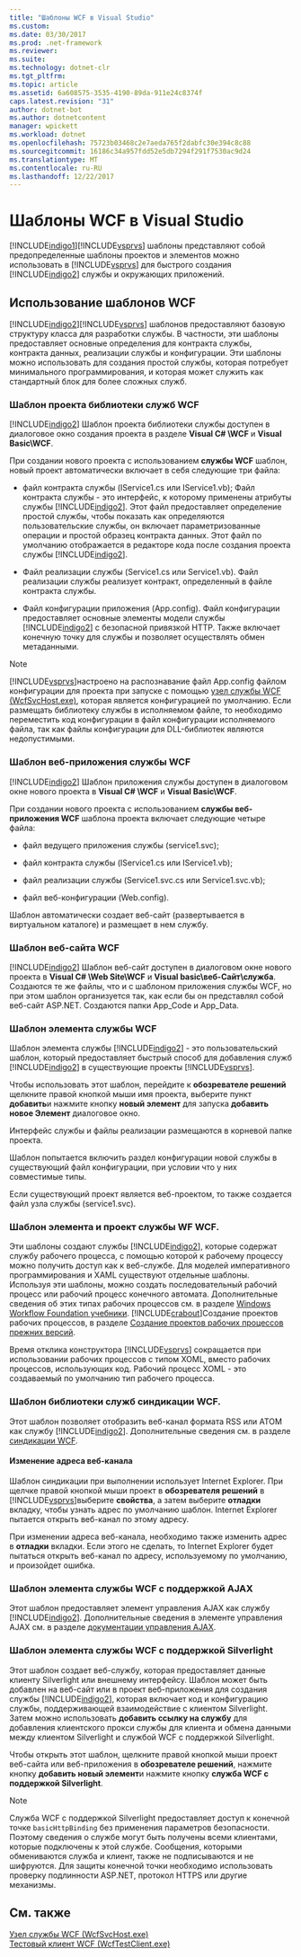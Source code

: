 ```yaml
---
title: "Шаблоны WCF в Visual Studio"
ms.custom: 
ms.date: 03/30/2017
ms.prod: .net-framework
ms.reviewer: 
ms.suite: 
ms.technology: dotnet-clr
ms.tgt_pltfrm: 
ms.topic: article
ms.assetid: 6a608575-3535-4190-89da-911e24c8374f
caps.latest.revision: "31"
author: dotnet-bot
ms.author: dotnetcontent
manager: wpickett
ms.workload: dotnet
ms.openlocfilehash: 75723b03468c2e7aeda765f2dabfc30e394c8c88
ms.sourcegitcommit: 16186c34a957fdd52e5db7294f291f7530ac9d24
ms.translationtype: MT
ms.contentlocale: ru-RU
ms.lasthandoff: 12/22/2017
---
```

# <a name="wcf-visual-studio-templates"></a>Шаблоны WCF в Visual Studio
[!INCLUDE[indigo1](../../../includes/indigo1-md.md)][!INCLUDE[vsprvs](../../../includes/vsprvs-md.md)] шаблоны представляют собой предопределенные шаблоны проектов и элементов можно использовать в [!INCLUDE[vsprvs](../../../includes/vsprvs-md.md)] для быстрого создания [!INCLUDE[indigo2](../../../includes/indigo2-md.md)] службы и окружающих приложений.  
  
## <a name="using-the-wcf-templates"></a>Использование шаблонов WCF  
 [!INCLUDE[indigo2](../../../includes/indigo2-md.md)][!INCLUDE[vsprvs](../../../includes/vsprvs-md.md)] шаблонов предоставляют базовую структуру класса для разработки службы. В частности, эти шаблоны предоставляет основные определения для контракта службы, контракта данных, реализации службы и конфигурации. Эти шаблоны можно использовать для создания простой службы, которая потребует минимального программирования, и которая может служить как стандартный блок для более сложных служб.  
  
### <a name="wcf-service-library-project-template"></a>Шаблон проекта библиотеки служб WCF  
 [!INCLUDE[indigo2](../../../includes/indigo2-md.md)] Шаблон проекта библиотеки службы доступен в диалоговое окно создания проекта в разделе **Visual C# \WCF** и **Visual Basic\WCF**.  
  
 При создании нового проекта с использованием **службы WCF** шаблон, новый проект автоматически включает в себя следующие три файла:  
  
-   файл контракта службы (IService1.cs или IService1.vb); Файл контракта службы - это интерфейс, к которому применены атрибуты службы [!INCLUDE[indigo2](../../../includes/indigo2-md.md)]. Этот файл предоставляет определение простой службы, чтобы показать как определяются пользовательские службы, он включает параметризованные операции и простой образец контракта данных. Этот файл по умолчанию отображается в редакторе кода после создания проекта службы [!INCLUDE[indigo2](../../../includes/indigo2-md.md)].  
  
-   Файл реализации службы (Service1.cs или Service1.vb). Файл реализации службы реализует контракт, определенный в файле контракта службы.  
  
-   Файл конфигурации приложения (App.config). Файл конфигурации предоставляет основные элементы модели службы [!INCLUDE[indigo2](../../../includes/indigo2-md.md)] с безопасной привязкой HTTP. Также включает конечную точку для службы и позволяет осуществлять обмен метаданными.  
  
> [!NOTE]
>  [!INCLUDE[vsprvs](../../../includes/vsprvs-md.md)]настроено на распознавание файл App.config файлом конфигурации для проекта при запуске с помощью [узел службы WCF (WcfSvcHost.exe)](../../../docs/framework/wcf/wcf-service-host-wcfsvchost-exe.md), которая является конфигурацией по умолчанию. Если размещать библиотеку службы в исполняемом файле, то необходимо переместить код конфигурации в файл конфигурации исполняемого файла, так как файлы конфигурации для DLL-библиотек являются недопустимыми.  
  
### <a name="wcf-service-application-template"></a>Шаблон веб-приложения службы WCF  
 [!INCLUDE[indigo2](../../../includes/indigo2-md.md)] Шаблон приложения службы доступен в диалоговом окне нового проекта в **Visual C# \WCF** и **Visual Basic\WCF**.  
  
 При создании нового проекта с использованием **службы веб-приложения WCF** шаблона проекта включает следующие четыре файла:  
  
-   файл ведущего приложения службы (service1.svc);  
  
-   файл контракта службы (IService1.cs или IService1.vb);  
  
-   файл реализации службы (Service1.svc.cs или Service1.svc.vb);  
  
-   файл веб-конфигурации (Web.config).  
  
 Шаблон автоматически создает веб-сайт (развертывается в виртуальном каталоге) и размещает в нем службу.  
  
### <a name="wcf-web-site-template"></a>Шаблон веб-сайта WCF  
 [!INCLUDE[indigo2](../../../includes/indigo2-md.md)] Шаблон веб-сайт доступен в диалоговом окне нового проекта в **Visual C# \Web Site\WCF** и **Visual basic\веб-Сайт\служба**. Создаются те же файлы, что и с шаблоном приложения службы WCF, но при этом шаблон организуется так, как если бы он представлял собой веб-сайт ASP.NET. Создаются папки App_Code и App_Data.  
  
### <a name="wcf-service-item-template"></a>Шаблон элемента службы WCF  
 Шаблон элемента службы [!INCLUDE[indigo2](../../../includes/indigo2-md.md)] - это пользовательский шаблон, который предоставляет быстрый способ для добавления служб [!INCLUDE[indigo2](../../../includes/indigo2-md.md)] в существующие проекты [!INCLUDE[vsprvs](../../../includes/vsprvs-md.md)].  
  
 Чтобы использовать этот шаблон, перейдите к **обозревателе решений** щелкните правой кнопкой мыши имя проекта, выберите пункт **добавить**и нажмите кнопку **новый элемент** для запуска **добавить новое Элемент** диалоговое окно.  
  
 Интерфейс службы и файлы реализации размещаются в корневой папке проекта.  
  
 Шаблон попытается включить раздел конфигурации новой службы в существующий файл конфигурации, при условии что у них совместимые типы.  
  
 Если существующий проект является веб-проектом, то также создается файл узла службы (service1.svc).  
  
### <a name="wcf-wf-service-project-and-item-template"></a>Шаблон элемента и проект службы WF WCF.  
 Эти шаблоны создают службы [!INCLUDE[indigo2](../../../includes/indigo2-md.md)], которые содержат службу рабочего процесса, с помощью которой к рабочему процессу можно получить доступ как к веб-службе. Для моделей императивного программирования и XAML существуют отдельные шаблоны. Используя эти шаблоны, можно создать последовательный рабочий процесс или рабочий процесс конечного автомата. Дополнительные сведения об этих типах рабочих процессов см. в разделе [Windows Workflow Foundation учебники](http://msdn.microsoft.com/en-us/e9705654-bd96-4b56-8d98-f1f118112d97). [!INCLUDE[crabout](../../../includes/crabout-md.md)]Создание проектов рабочих процессов, в разделе [Создание проектов рабочих процессов прежних версий](/visualstudio/workflow-designer/creating-legacy-workflow-projects).  
  
 Время отклика конструктора [!INCLUDE[vsprvs](../../../includes/vsprvs-md.md)] сокращается при использовании рабочих процессов с типом XOML, вместо рабочих процессов, использующих код. Рабочий процесс XOML - это создаваемый по умолчанию тип рабочего процесса.  
  
### <a name="wcf-syndication-service-library-template"></a>Шаблон библиотеки служб синдикации WCF.  
 Этот шаблон позволяет отобразить веб-канал формата RSS или ATOM как службу [!INCLUDE[indigo2](../../../includes/indigo2-md.md)]. Дополнительные сведения см. в разделе [синдикации WCF](../../../docs/framework/wcf/feature-details/wcf-syndication.md).  
  
#### <a name="changing-the-address-of-the-feed"></a>Изменение адреса веб-канала  
 Шаблон синдикации при выполнении использует Internet Explorer. При щелчке правой кнопкой мыши проект в **обозревателя решений** в [!INCLUDE[vsprvs](../../../includes/vsprvs-md.md)]выберите **свойства**, а затем выберите **отладки** вкладку, чтобы узнать адрес по умолчанию шаблон. Internet Explorer пытается открыть веб-канал по этому адресу.  
  
 При изменении адреса веб-канала, необходимо также изменить адрес в **отладки** вкладки. Если этого не сделать, то Internet Explorer будет пытаться открыть веб-канал по адресу, используемому по умолчанию, и произойдет ошибка.  
  
### <a name="ajax-enabled-wcf-service-item-template"></a>Шаблон элемента службы WCF с поддержкой AJAX  
 Этот шаблон предоставляет элемент управления AJAX как службу [!INCLUDE[indigo2](../../../includes/indigo2-md.md)]. Дополнительные сведения в элементе управления AJAX см. в разделе [документации управления AJAX](http://go.microsoft.com/fwlink/?LinkId=96717).  
  
### <a name="silverlight-enabled-wcf-service-item-template"></a>Шаблон элемента службы WCF с поддержкой Silverlight  
 Этот шаблон создает веб-службу, которая предоставляет данные клиенту Silverlight или внешнему интерфейсу. Шаблон может быть добавлен на веб-сайт или в проект веб-приложения для создания службы [!INCLUDE[indigo2](../../../includes/indigo2-md.md)], которая включает код и конфигурацию службы, поддерживающей взаимодействие с клиентом Silverlight. Затем можно использовать **добавить ссылку на службу** для добавления клиентского прокси службы для клиента и обмена данными между клиентом Silverlight и службой WCF с поддержкой Silverlight.  
  
 Чтобы открыть этот шаблон, щелкните правой кнопкой мыши проект веб-сайта или веб-приложения в **обозревателе решений**, нажмите кнопку **добавить новый элемент**и нажмите кнопку **служба WCF с поддержкой Silverlight**.  
  
> [!NOTE]
>  Служба WCF с поддержкой Silverlight предоставляет доступ к конечной точке `basicHttpBinding` без применения параметров безопасности. Поэтому сведения о службе могут быть получены всеми клиентами, которые подключены к этой службе. Сообщения, которыми обмениваются служба и клиент, также не подписываются и не шифруются. Для защиты конечной точки необходимо использовать проверку подлинности ASP.NET, протокол HTTPS или другие механизмы.  
  
## <a name="see-also"></a>См. также  
 [Узел службы WCF (WcfSvcHost.exe)](../../../docs/framework/wcf/wcf-service-host-wcfsvchost-exe.md)  
 [Тестовый клиент WCF (WcfTestClient.exe)](../../../docs/framework/wcf/wcf-test-client-wcftestclient-exe.md)
